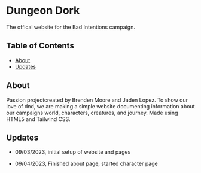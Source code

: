 # Dungeon Dork

The offical website for the Bad Intentions campaign.

## Table of Contents

- [About](#about)
- [Updates](#updates)

## About

Passion projectcreated by Brenden Moore and Jaden Lopez. To show our love of dnd, we are making a simple website documenting information about our campaigns world, characters, creatures, and journey. Made using HTML5 and Tailwind CSS.

## Updates

- 09/03/2023, initial setup of website and pages

- 09/04/2023, Finished about page, started character page
